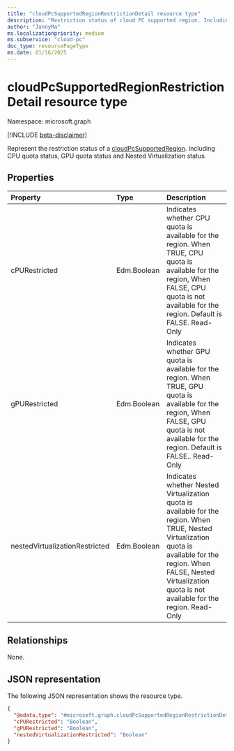 ```yaml
---
title: "cloudPcSupportedRegionRestrictionDetail resource type"
description: "Restriction status of cloud PC supported region. Including CPU quota status, GPU quota status and Nested Virtualization status."
author: "JannyMa"
ms.localizationpriority: medium
ms.subservice: "cloud-pc"
doc_type: resourcePageType
ms.date: 01/16/2025
---
```


# cloudPcSupportedRegionRestrictionDetail resource type

Namespace: microsoft.graph

[!INCLUDE [beta-disclaimer](../../includes/beta-disclaimer.md)]

Represent the restriction status of a [cloudPcSupportedRegion](../resources/cloudpcsupportedregion.md). Including CPU quota status, GPU quota status and Nested Virtualization status.

## Properties

| Property                       | Type       | Description |
|:-------------------------------|:-----------|:----------------------------------------------------------------------------------------------------------------------------------------------------------------------------------------------------------------------------------         |
| cPURestricted                  | Edm.Boolean| Indicates whether CPU quota is available for the region. When TRUE, CPU quota is available for the region, When FALSE, CPU quota is not available for the region. Default is FALSE. Read-Only                                     | No       | Yes      |
| gPURestricted                  | Edm.Boolean| Indicates whether GPU quota is available for the region. When TRUE, GPU quota is available for the region, When FALSE, GPU quota is not available for the region. Default is FALSE.. Read-Only                                     | No       | Yes      |
| nestedVirtualizationRestricted | Edm.Boolean| Indicates whether Nested Virtualization quota is available for the region. When TRUE, Nested Virtualization quota is available for the region. When FALSE, Nested Virtualization quota is not available for the region. Read-Only | No       | Yes      |

## Relationships

None.

## JSON representation

The following JSON representation shows the resource type.

<!-- {
  "blockType": "resource",
  "@odata.type": "microsoft.graph.cloudPcSupportedRegionRestrictionDetail"
}
-->

``` json
{
  "@odata.type": "#microsoft.graph.cloudPcSupportedRegionRestrictionDetail",
  "cPURestricted": "Boolean",
  "gPURestricted": "Boolean",
  "nestedVirtualizationRestricted": "Boolean"
}
```